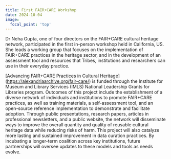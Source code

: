 ```yaml
---
title: First FAIR+CARE Workshop
date: 2024-10-04
image:
  focal_point: 'top'
---
```


Dr Neha Gupta, one of four directors on the FAIR+CARE cultural heritage network, participated in the first in-person workshop held in California, US. She leads a working group that focuses on the implementation of FAIR+CARE practices in the heritage sector, and in the development of an assessment tool and resources that Tribes, institutions and researchers can use in their everyday practice.  

<!--more-->

[Advancing FAIR+CARE Practices in Cultural Heritage] (https://alexandriaarchive.org/fair-care/) is funded through the Institute for Museum and Library Services (IMLS) National Leadership Grants for Libraries program. Outcomes of this project include the establishment of a diverse network of individuals and institutions to promote FAIR+CARE practices, as well as training materials, a self-assessment tool, and an open-source reference implementation to demonstrate and facilitate adoption. Through public presentations, research papers, articles in professional newsletters, and a public website, the network will disseminate ways to improve the overall quantity and quality of reusable cultural heritage data while reducing risks of harm. This project will also catalyze more lasting and sustained improvement in data curation practices. By incubating a longer-term coalition across key institutions, future partnerships will oversee updates to these models and tools as needs evolve.
